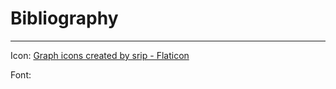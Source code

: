 # Bibliography
***
Icon: <a href="https://www.flaticon.com/free-icons/graph" title="graph icons">Graph icons created by srip - Flaticon</a>

Font:

